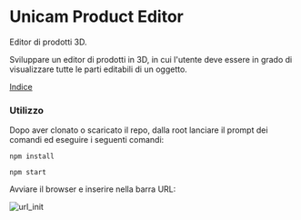 # Unicam Product Editor  

Editor di prodotti 3D.  

Sviluppare un editor di prodotti in 3D, in cui l'utente deve essere in grado di  
visualizzare tutte le parti editabili di un oggetto.  

[Indice](https://github.com/e-xtrategy/unicam-product-editor/blob/master/docs/Indice.md)

### Utilizzo  
Dopo aver clonato o scaricato il repo, dalla root lanciare il prompt dei comandi ed eseguire i seguenti comandi:

```
npm install

npm start
```

Avviare il browser e inserire nella barra URL: 

![url_init](https://cloud.githubusercontent.com/assets/22070240/20679124/e60e5bc8-b599-11e6-98e2-107548db324a.PNG)
